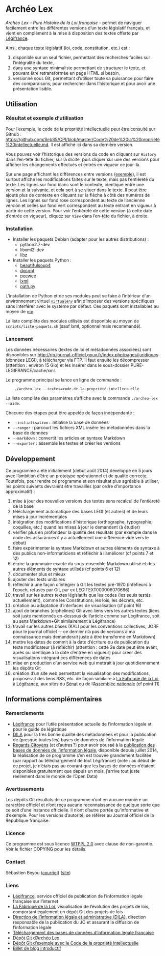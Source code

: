Archéo Lex
==========

_Archéo Lex_ – _Pure Histoire de la Loi française_ – permet de naviguer facilement entre les différentes versions d’un texte législatif français, et vient en complément à la mise à disposition des textes offerte par [Légifrance](http://legifrance.gouv.fr).

Ainsi, chaque texte législatif (loi, code, constitution, etc.) est :

1. disponible sur un seul fichier, permettant des recherches faciles sur l’intégralité du texte,
2. dans une syntaxe minimaliste permettant de structurer le texte, et pouvant être retransformée en page HTML si besoin,
3. versionné sous Git, permettant d’utiliser toute sa puissance pour faire des comparaisons, pour rechercher dans l’historique et pour avoir une présentation lisible.


Utilisation
-----------

### Résultat et exemple d’utilisation

Pour l’exemple, le code de la propriété intellectuelle peut être consulté sur Github : <https://github.com/Seb35/CPI/blob/master/Code%20de%20la%20propriété%20intellectuelle.md>. Il est affiché ici dans sa dernière version.

Vous pouvez voir l’historique des versions du code en cliquant sur `History` dans l’en-tête du fichier, sur la droite, puis cliquer sur une des versions pour afficher les changements effectués et entrés en vigueur ce jour-là.

Sur une page affichant les différences entre versions ([exemple](https://github.com/Seb35/CPI/commit/50283dda63cef5a45a992d649b4d2ff2b1f7b546)), il est surtout affiché les modifications faites sur le texte, mais pas l’entièreté du texte. Les lignes sur fond blanc sont le contexte, identique entre une version et la suivante, et cela sert à se situer dans le texte. Il peut être ajouté plus de contexte en cliquant sur la flèche à côté des numéros de lignes. Les lignes sur fond rose correspondent au texte de l’ancienne version et celles sur fond vert correspondent au texte entrant en vigueur à partir de cette version. Pour voir l’entièreté de cette version (à cette date d’entrée en vigueur), cliquez sur `View` dans l’en-tête du fichier, à droite.


### Installation

* Installer les paquets Debian (adapter pour les autres distributions) :
  * python2.7-dev
  * libxml2-dev
  * libz
* Installer les paquets Python :
  * [beautifulsoup4](https://pypi.python.org/pypi/beautifulsoup4)
  * [docopt](https://pypi.python.org/pypi/docopt)
  * [peewee](https://pypi.python.org/pypi/peewee)
  * [lxml](https://pypi.python.org/pypi/lxml)
  * [path.py](https://pypi.python.org/pypi/path.py)

L’installation de Python et de ses modules peut se faire à l’intérieur d’un environnement virtuel [`virtualenv`](https://virtualenv.readthedocs.org) afin d’imposer des versions spécifiques sans interférer avec le système par défaut. Ces paquets sont installables au moyen de [`pip`](http://pip.readthedocs.org).

La liste complète des modules utilisés est disponible au moyen de `scripts/liste-paquets.sh` (sauf lxml, optionnel mais recommandé).


### Lancement

Les données nécessaires (textes de loi et métadonnées associées) sont disponibles sur <http://rip.journal-officiel.gouv.fr/index.php/pages/juridiques> (données LEGI), à télécharger via FTP. Il faut ensuite les décompresser (attention : environ 15 Gio) et les insérer dans le sous-dossier PURE-LEGIFRANCE/cache/xml.

Le programme principal se lance en ligne de commande :

```Shell
    ./archeo-lex --textes=code-de-la-propriété-intellectuelle
```

La liste complète des paramètres s’affiche avec la commande `./archeo-lex --aide`.

Chacune des étapes peut être appelée de façon indépendante :

* `--initialisation` : initialise la base de données
* `--ranger` : parcourt les fichiers XML insère les métadonnées dans la base de données
* `--markdown` : convertit les articles en syntaxe Markdown
* `--exporter` : assemble les textes et créer les versions


Développement
-------------

Ce programme a été initialement (début août 2014) développé en 5 jours avec l’ambition d’être un prototype opérationnel et de qualité correcte. Toutefois, pour rendre ce programme et son résultat plus agréable à utiliser, les points suivants devraient être travaillés (par ordre d’importance approximatif) :

1. mise à jour des nouvelles versions des textes sans recalcul de l’entièreté de la base
2. téléchargement automatique des bases LEGI (et autres) et de leurs mises à jour incrémentales
3. intégration des modifications d’historique (orthographe, typographie, coquilles, etc.) quand les mises à jour le demandent (à étudier)
4. vérifier plus en profondeur la qualité des résultats (par exemple dans le code des assurances il y a actuellement une différence vide vers le début)
5. faire expérimenter la syntaxe Markdown et autres éléments de syntaxe à des publics non-informaticiens et réfléchir à l’améliorer (cf points 7 et 12)
6. écrire la grammaire exacte du sous-ensemble Markdown utilisé et des autres éléments de syntaxe utilisés (cf points 6 et 12)
7. documenter plus et mieux
8. ajouter des tests unitaires
9. réfléchir à une façon d’intégrer à Git les textes pré-1970 (inféfieurs à l’epoch, refusés par Git, par ex LEGITEXT000006070666)
10. travail sur les autres textes législatifs que les codes (les seuls testés actuellement), comme les Constitutions, les lois, les décrets, etc.
11. création ou adaptation d’interfaces de visualisation (cf point 16)
12. ajout de branches (orphelines) Git avec liens vers les autres textes (liens soit juste mentionnés en-dessous de l’article comme sur Légifrance, soit au sens Markdown+Git similairement à Légifrance)
13. travail sur les autres bases (KALI pour les conventions collectives, JORF pour le journal officiel -- ce dernier n’a pas de versions à ma connaissance mais demanderait juste à être transformé en Markdown)
14. mettre les dates de commit à la date d’écriture ou de publication du texte modificateur (à réfléchir) (attention : cette 2e date peut être avant, après ou identique à la date d’entrée en vigueur) pour créer des visualisations intégrant ces différences de dates
15. mise en production d’un service web qui mettrait à jour quotidiennement les dépôts Git
16. création d’un site web permettant la visualisation des modifications, proposerait des liens RSS, etc. de façon similaire à [La Fabrique de la Loi](http://www.lafabriquedelaloi.fr), à [Légifrance](http://legifrance.gouv.fr), aux sites du [Sénat](http://www.senat.fr) ou de l’[Assemblée nationale](http://www.assemblee-nationale.fr) (cf point 11)


Informations complémentaires
----------------------------

### Remerciements

* [Légifrance](http://legifrance.gouv.fr) pour l’utile présentation actuelle de l’information légale et pour le guide de légistique
* [DILA](http://www.dila.premier-ministre.gouv.fr) pour la très bonne qualité des métadonnées et pour la publication de (presque toutes les) bases de données de l’information légale
* [Regards Citoyens](http://www.regardscitoyens.org) (et d’autres ?) pour avoir poussé à la [publication des bases de données de l’information légale](http://www.regardscitoyens.org/apprenons-des-echecs-de-la-dila-episode-1-comment-faire-de-lopen-data), disponible depuis juillet 2014, la réalisation de ce programme s’en est trouvée grandement facilitée (par rapport au téléchargement de tout Légifrance) (note : au début de ce projet, je n’étais pas au courant que les bases de données n’étaient disponibles gratuitement que depuis un mois, j’arrive tout juste réellement dans le monde de l’Open Data)


### Avertissements

Les dépôts Git résultats de ce programme n’ont en aucune manière un caractère officiel et n’ont reçu aucune reconnaissance de quelque sorte que ce soit d’une instance officielle. Il n’ont d’autre portée qu’informative et d’exemple. Pour les versions d’autorité, se référer au Journal officiel de la République française.


### Licence

Ce programme est sous licence [WTFPL 2.0](http://www.wtfpl.net) avec clause de non-garantie. Voir le fichier COPYING pour les détails.


### Contact

Sébastien Beyou ([courriel](mailto:seb35wikipedia@gmail.com)) ([site](http://blog.seb35.fr))


### Liens

* [Légifrance](http://legifrance.gouv.fr), service officiel de publication de l’information légale française sur l’internet
* [La Fabrique de la Loi](http://www.lafabriquedelaloi.fr), visualisation de l’évolution des projets de lois, comportant également un dépôt Git des projets de lois
* [Direction de l’information légale et administrative (DILA)](http://www.dila.premier-ministre.gouv.fr), direction responsable de la publication du JO et assurant la diffusion de l’information légale
* [Téléchargement des bases de données d’information légale française](http://rip.journal-officiel.gouv.fr/index.php/pages/juridiques)
* [Dépôt Git d’Archéo Lex](https://github.com/Seb35/Archeo-Lex)
* [Dépôt Git d’exemple avec le Code de la propriété intellectuelle](https://github.com/Seb35/CPI)
* [Billet de blog introductif](http://blog.seb35.fr/billet/Archéo-Lex,-Pure-Histoire-de-la-Loi-française,-pour-étudier-son-évolution)


